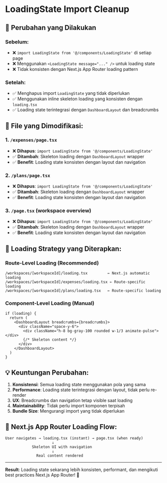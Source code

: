 # LoadingState Import Cleanup

## 🔄 **Perubahan yang Dilakukan**

### **Sebelum:**
- ❌ `import LoadingState from '@/components/LoadingState'` di setiap page
- ❌ Menggunakan `<LoadingState message="..." />` untuk loading state
- ❌ Tidak konsisten dengan Next.js App Router loading pattern

### **Setelah:**
- ✅ Menghapus import `LoadingState` yang tidak diperlukan
- ✅ Menggunakan inline skeleton loading yang konsisten dengan `loading.tsx`
- ✅ Loading state terintegrasi dengan `DashboardLayout` dan breadcrumbs

## 📁 **File yang Dimodifikasi:**

### **1. `/expenses/page.tsx`**
- ❌ **Dihapus**: `import LoadingState from '@/components/LoadingState'`
- ✅ **Ditambah**: Skeleton loading dengan `DashboardLayout` wrapper
- ✅ **Benefit**: Loading state konsisten dengan layout dan navigation

### **2. `/plans/page.tsx`**
- ❌ **Dihapus**: `import LoadingState from '@/components/LoadingState'`
- ✅ **Ditambah**: Skeleton loading dengan `DashboardLayout` wrapper
- ✅ **Benefit**: Loading state konsisten dengan layout dan navigation

### **3. `/page.tsx` (workspace overview)**
- ❌ **Dihapus**: `import LoadingState from '@/components/LoadingState'`
- ✅ **Ditambah**: Skeleton loading dengan `DashboardLayout` wrapper
- ✅ **Benefit**: Loading state konsisten dengan layout dan navigation

## 🎯 **Loading Strategy yang Diterapkan:**

### **Route-Level Loading (Recommended)**
```
/workspaces/[workspaceId]/loading.tsx         ← Next.js automatic loading
/workspaces/[workspaceId]/expenses/loading.tsx ← Route-specific loading
/workspaces/[workspaceId]/plans/loading.tsx   ← Route-specific loading
```

### **Component-Level Loading (Manual)**
```tsx
if (loading) {
  return (
    <DashboardLayout breadcrumbs={breadcrumbs}>
      <div className="space-y-6">
        <div className="h-8 bg-gray-100 rounded w-1/3 animate-pulse"></div>
        {/* Skeleton content */}
      </div>
    </DashboardLayout>
  )
}
```

## 💡 **Keuntungan Perubahan:**

1. **Konsistensi**: Semua loading state menggunakan pola yang sama
2. **Performance**: Loading state terintegrasi dengan layout, tidak perlu re-render
3. **UX**: Breadcrumbs dan navigation tetap visible saat loading
4. **Maintainability**: Tidak perlu import komponen terpisah
5. **Bundle Size**: Mengurangi import yang tidak diperlukan

## 🚀 **Next.js App Router Loading Flow:**

```
User navigates → loading.tsx (instant) → page.tsx (when ready)
                     ↓
            Skeleton UI with navigation
                     ↓
              Real content rendered
```

---

**Result**: Loading state sekarang lebih konsisten, performant, dan mengikuti best practices Next.js App Router! 🎉
